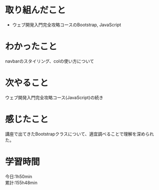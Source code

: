 # 取り組んだこと       
- ウェブ開発入門完全攻略コースのBootstrap, JavaScript
# わかったこと
navbarのスタイリング、colの使い方について
# 次やること
ウェブ開発入門完全攻略コース(JavaScript)の続き
# 感じたこと
講座で出てきたBootstrapクラスについて、適宜調べることで理解を深められた。
# 学習時間  
今日:1h50min  
累計:155h48min
